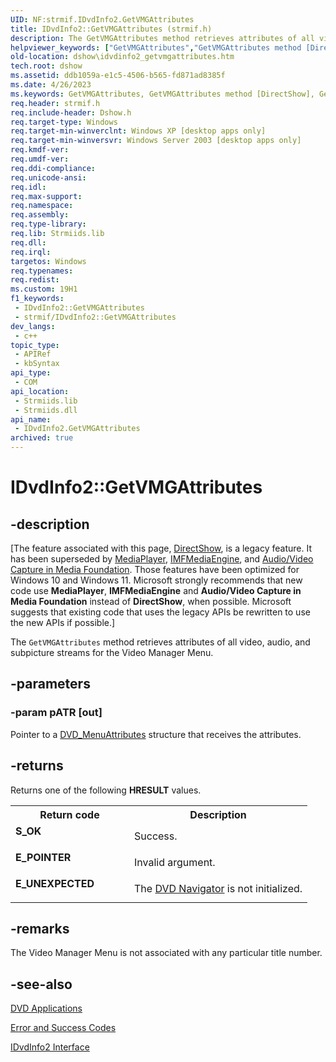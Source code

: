 ```yaml
---
UID: NF:strmif.IDvdInfo2.GetVMGAttributes
title: IDvdInfo2::GetVMGAttributes (strmif.h)
description: The GetVMGAttributes method retrieves attributes of all video, audio, and subpicture streams for the Video Manager Menu.
helpviewer_keywords: ["GetVMGAttributes","GetVMGAttributes method [DirectShow]","GetVMGAttributes method [DirectShow]","IDvdInfo2 interface","IDvdInfo2 interface [DirectShow]","GetVMGAttributes method","IDvdInfo2.GetVMGAttributes","IDvdInfo2::GetVMGAttributes","IDvdInfo2GetVMGAttributes","dshow.idvdinfo2_getvmgattributes","strmif/IDvdInfo2::GetVMGAttributes"]
old-location: dshow\idvdinfo2_getvmgattributes.htm
tech.root: dshow
ms.assetid: ddb1059a-e1c5-4506-b565-fd871ad8385f
ms.date: 4/26/2023
ms.keywords: GetVMGAttributes, GetVMGAttributes method [DirectShow], GetVMGAttributes method [DirectShow],IDvdInfo2 interface, IDvdInfo2 interface [DirectShow],GetVMGAttributes method, IDvdInfo2.GetVMGAttributes, IDvdInfo2::GetVMGAttributes, IDvdInfo2GetVMGAttributes, dshow.idvdinfo2_getvmgattributes, strmif/IDvdInfo2::GetVMGAttributes
req.header: strmif.h
req.include-header: Dshow.h
req.target-type: Windows
req.target-min-winverclnt: Windows XP [desktop apps only]
req.target-min-winversvr: Windows Server 2003 [desktop apps only]
req.kmdf-ver: 
req.umdf-ver: 
req.ddi-compliance: 
req.unicode-ansi: 
req.idl: 
req.max-support: 
req.namespace: 
req.assembly: 
req.type-library: 
req.lib: Strmiids.lib
req.dll: 
req.irql: 
targetos: Windows
req.typenames: 
req.redist: 
ms.custom: 19H1
f1_keywords:
 - IDvdInfo2::GetVMGAttributes
 - strmif/IDvdInfo2::GetVMGAttributes
dev_langs:
 - c++
topic_type:
 - APIRef
 - kbSyntax
api_type:
 - COM
api_location:
 - Strmiids.lib
 - Strmiids.dll
api_name:
 - IDvdInfo2.GetVMGAttributes
archived: true
---
```


# IDvdInfo2::GetVMGAttributes


## -description

\[The feature associated with this page, [DirectShow](/windows/win32/directshow/directshow), is a legacy feature. It has been superseded by [MediaPlayer](/uwp/api/Windows.Media.Playback.MediaPlayer), [IMFMediaEngine](/windows/win32/api/mfmediaengine/nn-mfmediaengine-imfmediaengine), and [Audio/Video Capture in Media Foundation](/windows/win32/medfound/audio-video-capture-in-media-foundation). Those features have been optimized for Windows 10 and Windows 11. Microsoft strongly recommends that new code use **MediaPlayer**, **IMFMediaEngine** and **Audio/Video Capture in Media Foundation** instead of **DirectShow**, when possible. Microsoft suggests that existing code that uses the legacy APIs be rewritten to use the new APIs if possible.\]

The <code>GetVMGAttributes</code> method retrieves attributes of all video, audio, and subpicture streams for the Video Manager Menu.

## -parameters

### -param pATR [out]

Pointer to a [DVD_MenuAttributes](/windows/desktop/api/strmif/ns-strmif-dvd_menuattributes) structure that receives the attributes.

## -returns

Returns one of the following <b>HRESULT</b> values.

<table>
<tr>
<th>Return code</th>
<th>Description</th>
</tr>
<tr>
<td width="40%">
<dl>
<dt><b>S_OK</b></dt>
</dl>
</td>
<td width="60%">
Success.

</td>
</tr>
<tr>
<td width="40%">
<dl>
<dt><b>E_POINTER</b></dt>
</dl>
</td>
<td width="60%">
Invalid argument.

</td>
</tr>
<tr>
<td width="40%">
<dl>
<dt><b>E_UNEXPECTED</b></dt>
</dl>
</td>
<td width="60%">
The <a href="/windows/desktop/DirectShow/dvd-navigator-filter">DVD Navigator</a> is not initialized.

</td>
</tr>
</table>

## -remarks

The Video Manager Menu is not associated with any particular title number.

## -see-also

<a href="/windows/desktop/DirectShow/dvd-applications">DVD Applications</a>



<a href="/windows/desktop/DirectShow/error-and-success-codes">Error and Success Codes</a>



<a href="/windows/desktop/api/strmif/nn-strmif-idvdinfo2">IDvdInfo2 Interface</a>
